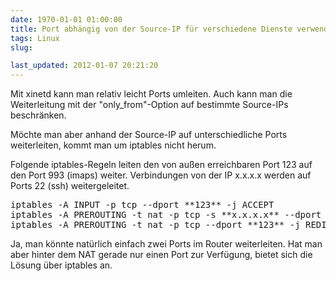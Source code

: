 ```yaml
---
date: 1970-01-01 01:00:00
title: Port abhängig von der Source-IP für verschiedene Dienste verwenden
tags: Linux
slug: 

last_updated: 2012-01-07 20:21:20
---
```


Mit xinetd kann man relativ leicht Ports umleiten. Auch kann man die Weiterleitung mit der "only_from"-Option auf bestimmte Source-IPs beschränken.

Möchte man aber anhand der Source-IP auf unterschiedliche Ports weiterleiten, kommt man um iptables nicht herum.

Folgende iptables-Regeln leiten den von außen erreichbaren Port 123 auf den Port 993 (imaps) weiter. Verbindungen von der IP x.x.x.x werden auf Ports 22 (ssh) weitergeleitet.

<pre>
iptables -A INPUT -p tcp --dport **123** -j ACCEPT 
iptables -A PREROUTING -t nat -p tcp -s **x.x.x.x** --dport **123** -j REDIRECT --to-port **22**
iptables -A PREROUTING -t nat -p tcp --dport **123** -j REDIRECT --to-port **993**
</pre>

Ja, man könnte natürlich einfach zwei Ports im Router weiterleiten. Hat man aber hinter dem NAT gerade nur einen Port zur Verfügung, bietet sich die Lösung über iptables an.